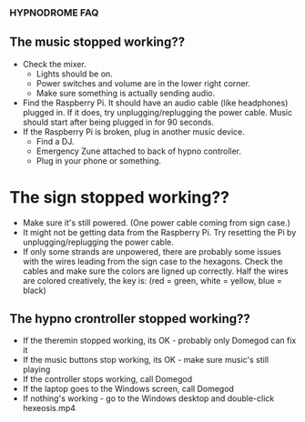 ### HYPNODROME FAQ

## The music stopped working??
- Check the mixer. 
  - Lights should be on. 
  - Power switches and volume are in the lower right corner.
  - Make sure something is actually sending audio.
- Find the Raspberry Pi. It should have an audio cable (like headphones) plugged in. If it does, try unplugging/replugging the power cable. Music should start after being plugged in for 90 seconds.
- If the Raspberry Pi is broken, plug in another music device.
  - Find a DJ. 
  - Emergency Zune attached to back of hypno controller.
  - Plug in your phone or something.

# The sign stopped working??
- Make sure it's still powered. (One power cable coming from sign case.)
- It might not be getting data from the Raspberry Pi. Try resetting the Pi by unplugging/replugging the power cable.
- If only some strands are unpowered, there are probably some issues with the wires leading from the sign case to the hexagons. Check the cables and make sure the colors are ligned up correctly. Half the wires are colored creatively, the key is: (red = green, white = yellow, blue = black)

## The hypno crontroller stopped working??
- If the theremin stopped working, its OK - probably only Domegod can fix it
- If the music buttons stop working, its OK - make sure music's still playing
- If the controller stops working, call Domegod
- If the laptop goes to the Windows screen, call Domegod
- If nothing's working - go to the Windows desktop and double-click hexeosis.mp4
